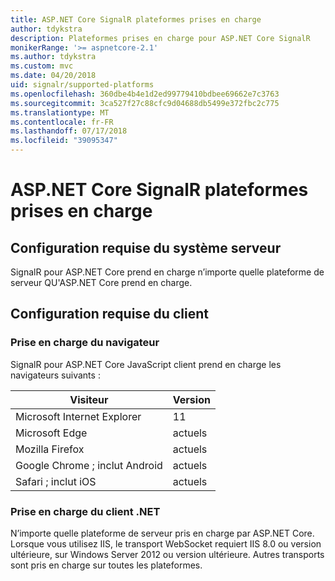 ```yaml
---
title: ASP.NET Core SignalR plateformes prises en charge
author: tdykstra
description: Plateformes prises en charge pour ASP.NET Core SignalR
monikerRange: '>= aspnetcore-2.1'
ms.author: tdykstra
ms.custom: mvc
ms.date: 04/20/2018
uid: signalr/supported-platforms
ms.openlocfilehash: 360dbe4b4e1d2ed99779410bdbee69662e7c3763
ms.sourcegitcommit: 3ca527f27c88cfc9d04688db5499e372fbc2c775
ms.translationtype: MT
ms.contentlocale: fr-FR
ms.lasthandoff: 07/17/2018
ms.locfileid: "39095347"
---
```

# <a name="aspnet-core-signalr-supported-platforms"></a>ASP.NET Core SignalR plateformes prises en charge

## <a name="server-system-requirements"></a>Configuration requise du système serveur

SignalR pour ASP.NET Core prend en charge n’importe quelle plateforme de serveur QU'ASP.NET Core prend en charge.

## <a name="client-system-requirements"></a>Configuration requise du client

### <a name="browser-support"></a>Prise en charge du navigateur

SignalR pour ASP.NET Core JavaScript client prend en charge les navigateurs suivants :

| Visiteur | Version |
| ------- | ------- |
| Microsoft Internet Explorer | 11 |
| Microsoft Edge | actuels |
| Mozilla Firefox | actuels |
| Google Chrome ; inclut Android | actuels |
| Safari ; inclut iOS | actuels |
 
### <a name="net-client-support"></a>Prise en charge du client .NET

N’importe quelle plateforme de serveur pris en charge par ASP.NET Core. Lorsque vous utilisez IIS, le transport WebSocket requiert IIS 8.0 ou version ultérieure, sur Windows Server 2012 ou version ultérieure. Autres transports sont pris en charge sur toutes les plateformes.
